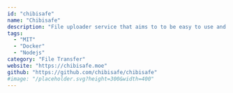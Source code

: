 ```yaml
---
id: "chibisafe"
name: "Chibisafe"
description: "File uploader service that aims to to be easy to use and set up. It accepts files, photos, documents, anything you imagine and gives you back a shareable link for you to send to others."
tags:
  - "MIT"
  - "Docker"
  - "Nodejs"
category: "File Transfer"
website: "https://chibisafe.moe"
github: "https://github.com/chibisafe/chibisafe"
#image: "/placeholder.svg?height=300&width=400"
---
```


